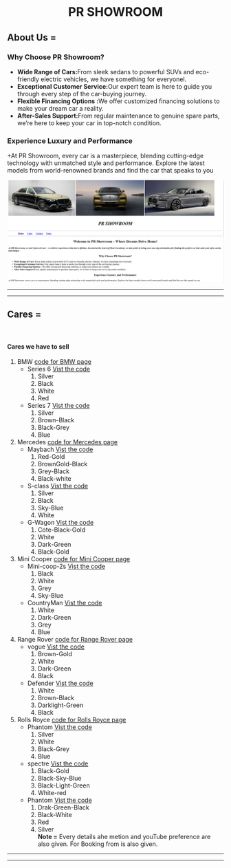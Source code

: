 # <p align="center">PR SHOWROOM</p>
## About Us =
 ### Why Choose PR Showroom?

+ <b>Wide Range of Cars:</b>From sleek sedans to powerful SUVs and eco-friendly electric vehicles, we have something for everyonel.
+ <b>Exceptional Customer Service:</b>Our expert team is here to guide you through every step of the car-buying journey.
+ <b>Flexible Financing Options :</b>We offer customized financing solutions to make your dream car a reality.
+ <b>After-Sales Support:</b>From regular maintenance to genuine spare parts, we’re here to keep your car in top-notch condition.

### Experience Luxury and Performance
+At PR Showroom, every car is a masterpiece, blending cutting-edge technology with unmatched style and performance. Explore the latest models from world-renowned brands and find the car that speaks to you

![Home page](./img/img%20for%20readme/home%20page%201.png)
<hr/><hr/>

## Cares =
![]()
#### Cares we have to sell
1. BMW [code for BMW page](./code/bmw.html)
     - Series 6  [Vist the code](./code/bmwsubpage1.html)
         1. Silver
         2. Black
         3. White
         4. Red
     - Series 7  [Vist the code](./code/bmwsubpage2.html)
        1. Silver
        2. Brown-Black
        3. Black-Grey
        4. Blue
2. Mercedes [code for Mercedes page](./code/mercedes.html)
     - Maybach   [Vist the code](./code/mercedessubpage1.html)
        1. Red-Gold
        2. BrownGold-Black
        3. Grey-Black
        4. Black-white
     - S-class   [Vist the code](./code/mercedessubpage2.html)
        1. Silver
        2. Black
        3. Sky-Blue
        4. White
     - G-Wagon   [Vist the code](./code/mercedessubpage3.html)
        1.  Cote-Black-Gold
        2. White
        3. Dark-Green
        4. Black-Gold
3. Mini Cooper [code for Mini Cooper page](./code/mercedes.html)
     - Mini-coop-2s  [Vist the code](./code/minicoopersubpage1.html)
        1. Black
        2. White
        3. Grey
        4. Sky-Blue
     - CountryMan   [Vist the code](./code/minicoopersubpage2.html)
        1. White
        2. Dark-Green
        3. Grey
        4. Blue
4. Range Rover  [code for Range Rover page](./code/rangerover.html)
      - vogue   [Vist the code](./code/rangeroversubpage1.html)
        1. Brown-Gold
        2. White
        3. Dark-Green
        4. Black
      - Defender [Vist the code](./code/minicoopersubpage2.html)
        1. White
        2. Brown-Black
        3. Darklight-Green
        4. Black
5. Rolls Royce  [code for Rolls Royce page](./code/rollsroyce.html)
      - Phantom [Vist the code](./code/rollsroycesubpage1.html)
        1. Silver
        2. White
        3. Black-Grey
        4. Blue
      - spectre  [Vist the code](./code/rollsroycesubpage2.html)
        1. Black-Gold
        2. Black-Sky-Blue
        3. Black-Light-Green
        4. White-red
      - Phantom  [Vist the code](./code/rollsroycesubpage3.html)
        1. Drak-Green-Black
        2. Black-White
        3. Red
        4. Silver<br>
<b>Note =</b> Every details ahe metion and  youTube preference are also given.
For Booking from is also given.
<hr/><hr/>
